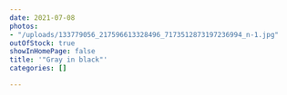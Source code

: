 ```yaml
---
date: 2021-07-08
photos:
- "/uploads/133779056_217596613328496_7173512873197236994_n-1.jpg"
outOfStock: true
showInHomePage: false
title: '"Gray in black"'
categories: []

---
```

